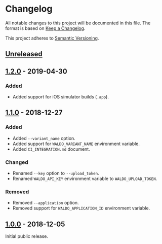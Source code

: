 # Changelog

All notable changes to this project will be documented in this file. The format
is based on [Keep a Changelog].

This project adheres to [Semantic Versioning].

## [Unreleased]

## [1.2.0] - 2019-04-30

### Added

- Added support for iOS simulator builds (`.app`).

## [1.1.0] - 2018-12-27

### Added

- Added `--variant_name` option.
- Added support for `WALDO_VARIANT_NAME` environment variable.
- Added `CI_INTEGRATION.md` document.

### Changed

- Renamed `--key` option to `--upload_token`.
- Renamed `WALDO_API_KEY` environment variable to `WALDO_UPLOAD_TOKEN`.

### Removed

- Removed `--application` option.
- Removed support for `WALDO_APPLICATION_ID` environment variable.

## [1.0.0] - 2018-12-05

Initial public release.

[Unreleased]:   https://github.com/waldoapp/waldo-cli/compare/1.2.0...HEAD
[1.2.0]:        https://github.com/waldoapp/waldo-cli/compare/1.1.0...1.2.0
[1.1.0]:        https://github.com/waldoapp/waldo-cli/compare/1.0.0...1.1.0
[1.0.0]:        https://github.com/waldoapp/waldo-cli/compare/c7c5b82...1.0.0

[Keep a Changelog]:     https://keepachangelog.com
[Semantic Versioning]:  https://semver.org
